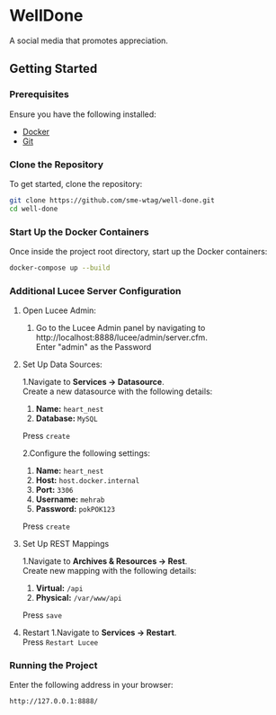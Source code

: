 # WellDone
A social media that promotes appreciation.

## Getting Started

### Prerequisites
Ensure you have the following installed:
- [Docker](https://www.docker.com/get-started)
- [Git](https://git-scm.com/)

### Clone the Repository

To get started, clone the repository:

```bash
git clone https://github.com/sme-wtag/well-done.git
cd well-done
```
### Start Up the Docker Containers

Once inside the project root directory, start up the Docker containers:

```bash
docker-compose up --build
```

### Additional Lucee Server Configuration

1.  Open Lucee Admin:

    1.  Go to the Lucee Admin panel by navigating to http://localhost:8888/lucee/admin/server.cfm. \
    Enter "admin" as the Password

2.  Set Up Data Sources:

    1.Navigate to **Services -> Datasource**. \
    Create a new datasource with the following details:
    1.  **Name:** `heart_nest`
    2.  **Database:** `MySQL`

    Press `create`

    2.Configure the following settings: 
    1.  **Name:** `heart_nest` 
    2.  **Host:** `host.docker.internal`
    3.  **Port:** `3306`
    4.  **Username:** `mehrab`
    4.  **Password:** `pokPOK123`

    Press `create`

3.  Set Up REST Mappings

    1.Navigate to **Archives & Resources -> Rest**. \
    Create new mapping with the following details:
    1.  **Virtual:** `/api`
    2.  **Physical:** `/var/www/api`

    Press `save`

4.  Restart
    1.Navigate to **Services -> Restart**. \
    Press `Restart Lucee`


### Running the Project

Enter the following address in your browser:

```http://127.0.0.1:8888/```





